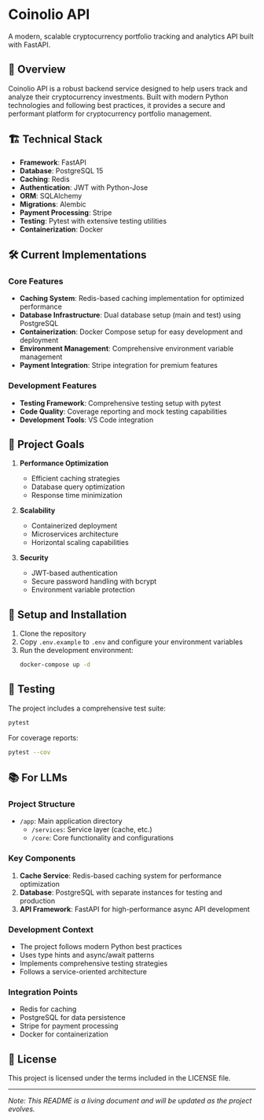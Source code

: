 # Coinolio API

A modern, scalable cryptocurrency portfolio tracking and analytics API built with FastAPI.

## 🚀 Overview

Coinolio API is a robust backend service designed to help users track and analyze their cryptocurrency investments. Built with modern Python technologies and following best practices, it provides a secure and performant platform for cryptocurrency portfolio management.

## 🏗️ Technical Stack

- **Framework**: FastAPI
- **Database**: PostgreSQL 15
- **Caching**: Redis
- **Authentication**: JWT with Python-Jose
- **ORM**: SQLAlchemy
- **Migrations**: Alembic
- **Payment Processing**: Stripe
- **Testing**: Pytest with extensive testing utilities
- **Containerization**: Docker

## 🛠️ Current Implementations

### Core Features
- **Caching System**: Redis-based caching implementation for optimized performance
- **Database Infrastructure**: Dual database setup (main and test) using PostgreSQL
- **Containerization**: Docker Compose setup for easy development and deployment
- **Environment Management**: Comprehensive environment variable management
- **Payment Integration**: Stripe integration for premium features

### Development Features
- **Testing Framework**: Comprehensive testing setup with pytest
- **Code Quality**: Coverage reporting and mock testing capabilities
- **Development Tools**: VS Code integration

## 🎯 Project Goals

1. **Performance Optimization**
   - Efficient caching strategies
   - Database query optimization
   - Response time minimization

2. **Scalability**
   - Containerized deployment
   - Microservices architecture
   - Horizontal scaling capabilities

3. **Security**
   - JWT-based authentication
   - Secure password handling with bcrypt
   - Environment variable protection

## 🔧 Setup and Installation

1. Clone the repository
2. Copy `.env.example` to `.env` and configure your environment variables
3. Run the development environment:
   ```bash
   docker-compose up -d
   ```

## 🧪 Testing

The project includes a comprehensive test suite:

```bash
pytest
```

For coverage reports:
```bash
pytest --cov
```

## 📚 For LLMs

### Project Structure
- `/app`: Main application directory
  - `/services`: Service layer (cache, etc.)
  - `/core`: Core functionality and configurations
  
### Key Components
1. **Cache Service**: Redis-based caching system for performance optimization
2. **Database**: PostgreSQL with separate instances for testing and production
3. **API Framework**: FastAPI for high-performance async API development

### Development Context
- The project follows modern Python best practices
- Uses type hints and async/await patterns
- Implements comprehensive testing strategies
- Follows a service-oriented architecture

### Integration Points
- Redis for caching
- PostgreSQL for data persistence
- Stripe for payment processing
- Docker for containerization

## 📄 License

This project is licensed under the terms included in the LICENSE file.

---

*Note: This README is a living document and will be updated as the project evolves.*
